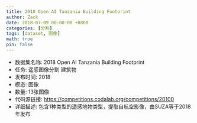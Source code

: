 ```yaml
---
title: 2018 Open AI Tanzania Building Footprint
author: Zack
date: 2018-07-09 00:00:00 +0800
categories: [分割]
tags: [dataset, 图像]
math: true
pin: false
---
```

- 数据集名称: 2018 Open AI Tanzania Building Footprint
- 任务: 遥感图像分割 建筑物
- 发布时间: 2018
- 模态: 图像
- 数量: 13张图像
- 代码源链接: https://competitions.codalab.org/competitions/20100
- 详细描述: 包含1种类型的遥感地物类型，提取自航空影像，由SUZA等于2018年发布
